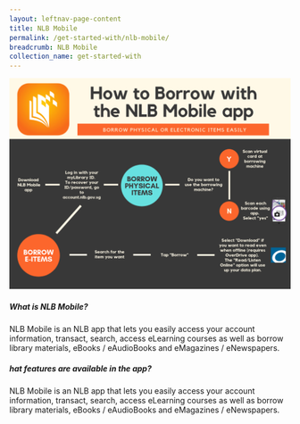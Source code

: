 ```yaml
---
layout: leftnav-page-content
title: NLB Mobile
permalink: /get-started-with/nlb-mobile/
breadcrumb: NLB Mobile
collection_name: get-started-with
---
```


![A flowchart describing how to borrow physical and electronic items with the NLB Mobile app.](/images/NLBMobileFlowchart.png)

<!--- Q1 What is NLB Mobile -->
<div class="col is-large bp-accordion-header padding has-icons-right field has-addons is-marginless">
	<div class="col is-expanded is-fullwidth is-paddingless">
		<h5 class="has-text-grey-dark is-marginless"><b>What is NLB Mobile?</b></h5>
	</div>
	<span class="sgds-icon sgds-icon-plus is-size-4 bp-accordion-button"></span>
</div>
<div id="accordion-body-0" class="col padding bp-accordion-body">
	<p class="margin--top--none">NLB Mobile is an NLB app that lets you easily access your account information, transact, search, access eLearning courses as well as borrow library materials, eBooks / eAudioBooks and eMagazines / eNewspapers.</p>
</div>

<!--- Q2 What features are available in the app -->
<div class="col is-large bp-accordion-header padding has-icons-right field has-addons is-marginless">
	<div class="col is-expanded is-fullwidth is-paddingless">
		<h5 class="has-text-grey-dark is-marginless"><b>hat features are available in the app?</b></h5>
	</div>
	<span class="sgds-icon sgds-icon-plus is-size-4 bp-accordion-button"></span>
</div>
<div id="accordion-body-0" class="col padding bp-accordion-body">
	<p class="margin--top--none">NLB Mobile is an NLB app that lets you easily access your account information, transact, search, access eLearning courses as well as borrow library materials, eBooks / eAudioBooks and eMagazines / eNewspapers.</p>
</div>
